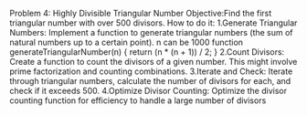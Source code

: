 Problem 4: Highly Divisible Triangular Number
Objective:Find the first triangular number with over 500 divisors.
How to do it:
1.Generate Triangular Numbers: Implement a function to generate triangular numbers (the sum 
of natural numbers up to a certain point). n can be 1000
 function generateTriangularNumber(n) {
 return (n * (n + 1)) / 2;
 }
2.Count Divisors: Create a function to count the divisors of a given number. This might involve 
prime factorization and counting combinations.
3.Iterate and Check: Iterate through triangular numbers, calculate the number of divisors for each, 
and check if it exceeds 500.
 4.Optimize Divisor Counting: Optimize the divisor counting function for 
 efficiency to handle a large number of divisors